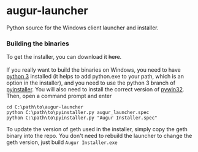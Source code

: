 # augur-launcher
Python source for the Windows client launcher and installer.

### Building the binaries
To get the installer, you can download it ~~here~~. <br><br>
If you really want to build the binaries on Windows, you need to have [python 3](https://www.python.org/downloads/windows/) installed (it helps to add python.exe to your path, which is an option in the installer), and you need to use the python 3 branch of [pyinstaller](https://github.com/pyinstaller/pyinstaller/tree/python3). You will also need to install the correct version of [pywin32](http://sourceforge.net/projects/pywin32/files/pywin32/Build%20219/). Then, open a command prompt and enter
```
cd C:\path\to\augur-launcher
python C:\path\to\pyinstaller.py augur_launcher.spec
python C:\path\to\pyinstaller.py "Augur Installer.spec"
```
To update the version of geth used in the installer, simply copy the geth binary into the repo. You don't need to rebuild the launcher to change the geth version, just build `Augur Installer.exe`
